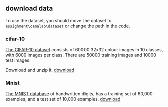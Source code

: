 
## download data
To use the dataset, you should move the dataset to  `assighment\camalab\dataset` or change the path in the code.
### cifar-10
[The CIFAR-10 dataset](http://www.cs.toronto.edu/~kriz/cifar.html) consists of 60000 32x32 colour images in 10 classes, with 6000 images per class. There are 50000 training images and 10000 test images. 

Download and unzip it.
[download](http://www.cs.toronto.edu/~kriz/cifar-10-python.tar.gz)

### Mnist
[The MNIST database](http://yann.lecun.com/exdb/mnist/) of handwritten digits, has a training set of 60,000 examples, and a test set of 10,000 examples. 
[download](https://github.com/WenDesi/lihang_book_algorithm/raw/master/data/train.csv) 


